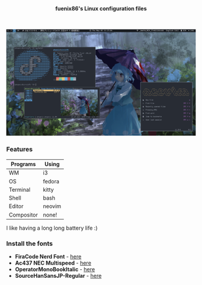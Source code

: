 <h2></h2><br>

<p align="center">
    <b>fuenix86's Linux configuration files</b>
</p>

<h2></h2><br>

<div align="center">
    <img src="rice.png" alt="Rice Preview">
</div>

### Features
| Programs   | Using             |
| ---------- | ----------------- |
| WM         | i3                |
| OS         | fedora            |
| Terminal   | kitty             |
| Shell      | bash              |
| Editor     | neovim            |
| Compositor | none!             |

I like having a long long battery life :)

### Install the fonts
+ **FiraCode Nerd Font** - [here](https://github.com/ryanoasis/nerd-fonts/blob/master/patched-fonts/FiraCode/Regular/complete/Fira%20Code%20Regular%20Nerd%20Font%20Complete%20Mono.ttf)
+ **Ac437 NEC Multispeed** - [here](https://int10h.org/oldschool-pc-fonts/fontlist/font?nec_multispeed)
+ **OperatorMonoBookItalic** - [here](https://fontsfree.net/operator-mono-book-italic-2-font-download.html)
+ **SourceHanSansJP-Regular** - [here](https://pkgs.org/search/?q=sourcehans)

